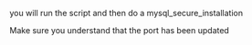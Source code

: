 you will run the script and then do a mysql_secure_installation

Make sure you understand that the port has been updated
